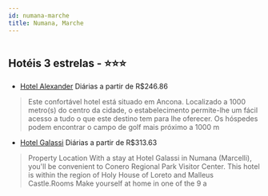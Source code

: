 ```yaml
---
id: numana-marche
title: Numana, Marche
---
```


<center><img src="http://photos.hotelbeds.com/giata/36/363432/363432a_hb_a_001.jpg" alt="" /></center>


## Hotéis 3 estrelas - ⭐️⭐️⭐️

-    [Hotel Alexander](https://www.hurb.com/hoteis/numana/hotel-alexander-JNP-JP109835?cmp=18055) Diárias a partir de R$246.86
   > Este confortável hotel está situado em Ancona. Localizado a 1000 metro(s) do centro da cidade, o estabelecimento permite-lhe um fácil acesso a tudo o que este destino tem para lhe oferecer. Os hóspedes podem encontrar o campo de golf mais próximo a 1000 m
-    [Hotel Galassi](https://www.hurb.com/hoteis/numana/hotel-galassi-JNP-JP935706?cmp=18055) Diárias a partir de R$313.63
   > Property Location With a stay at Hotel Galassi in Numana (Marcelli), you&apos;ll be convenient to Conero Regional Park Visitor Center. This hotel is within the region of Holy House of Loreto and Malleus Castle.Rooms Make yourself at home in one of the 9 a
